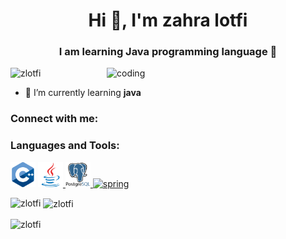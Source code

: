 <h1 align="center">Hi 👋, I'm zahra lotfi</h1>
<h3 align="center">I am learning Java programming language 🚀</h3>

<img align="right" alt="coding" width="350" src="https://miro.medium.com/v2/resize:fit:679/1*qdAW1TjCN57h1lbuuzvchg.gif">

<p align="left"> <img src="https://komarev.com/ghpvc/?username=zlotfi&label=Profile%20views&color=0e75b6&style=flat" alt="zlotfi" /> </p>

- 🌱 I’m currently learning **java**

<h3 align="left">Connect with me:</h3>
<p align="left">
</p>

<h3 align="left">Languages and Tools:</h3>
<p align="left">  <img src="https://raw.githubusercontent.com/devicons/devicon/master/icons/cplusplus/cplusplus-original.svg" alt="cplusplus" width="40" height="40"/> </a>   <a href="https://www.java.com" target="_blank" rel="noreferrer"> <img src="https://raw.githubusercontent.com/devicons/devicon/master/icons/java/java-original.svg" alt="java" width="40" height="40"/> </a>  <a href="https://www.postgresql.org" target="_blank" rel="noreferrer"> <img src="https://raw.githubusercontent.com/devicons/devicon/master/icons/postgresql/postgresql-original-wordmark.svg" alt="postgresql" width="40" height="40"/> </a> 
   <a href="https://spring.io/" target="_blank" rel="noreferrer"> <img src="https://www.vectorlogo.zone/logos/springio/springio-icon.svg" alt="spring" width="40" height="40"/> </a> </p>

<p><img align="left" src="https://github-readme-stats.vercel.app/api/top-langs?username=zlotfi&show_icons=true&locale=en&layout=compact" alt="zlotfi" /></p>

<p>&nbsp;<img align="center" src="https://github-readme-stats.vercel.app/api?username=zlotfi&show_icons=true&locale=en" alt="zlotfi" /></p>

<p><img align="center" src="https://github-readme-streak-stats.herokuapp.com/?user=zlotfi&" alt="zlotfi" /></p>

